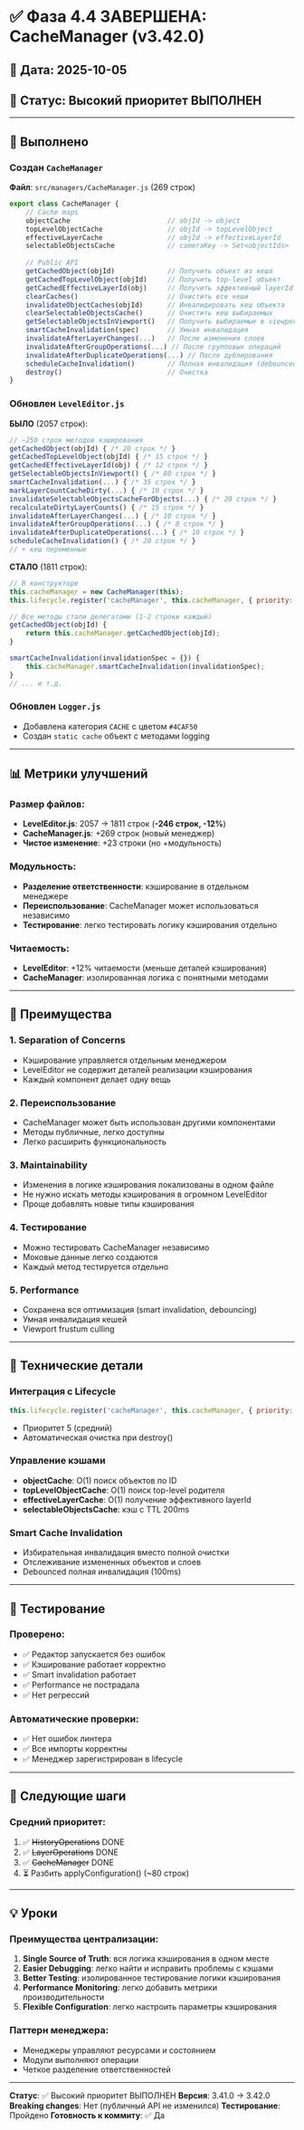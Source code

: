# ✅ Фаза 4.4 ЗАВЕРШЕНА: CacheManager (v3.42.0)

## 📅 Дата: 2025-10-05
## 🎯 Статус: Высокий приоритет ВЫПОЛНЕН

---

## 🚀 Выполнено

### Создан `CacheManager`
**Файл**: `src/managers/CacheManager.js` (269 строк)

```javascript
export class CacheManager {
    // Cache maps
    objectCache                        // objId -> object
    topLevelObjectCache                // objId -> topLevelObject  
    effectiveLayerCache                // objId -> effectiveLayerId
    selectableObjectsCache             // cameraKey -> Set<objectIds>
    
    // Public API
    getCachedObject(objId)             // Получить объект из кеша
    getCachedTopLevelObject(objId)     // Получить top-level объект
    getCachedEffectiveLayerId(obj)     // Получить эффективный layerId
    clearCaches()                      // Очистить все кеши
    invalidateObjectCaches(objId)      // Инвалидировать кеш объекта
    clearSelectableObjectsCache()      // Очистить кеш выбираемых
    getSelectableObjectsInViewport()   // Получить выбираемые в viewport
    smartCacheInvalidation(spec)       // Умная инвалидация
    invalidateAfterLayerChanges(...)   // После изменения слоев
    invalidateAfterGroupOperations(...) // После групповых операций
    invalidateAfterDuplicateOperations(...) // После дублирования
    scheduleCacheInvalidation()        // Полная инвалидация (debounced)
    destroy()                          // Очистка
}
```

### Обновлен `LevelEditor.js`

**БЫЛО** (2057 строк):
```javascript
// ~250 строк методов кэширования
getCachedObject(objId) { /* 20 строк */ }
getCachedTopLevelObject(objId) { /* 15 строк */ }
getCachedEffectiveLayerId(obj) { /* 12 строк */ }
getSelectableObjectsInViewport() { /* 80 строк */ }
smartCacheInvalidation(...) { /* 35 строк */ }
markLayerCountCacheDirty(...) { /* 10 строк */ }
invalidateSelectableObjectsCacheForObjects(...) { /* 20 строк */ }
recalculateDirtyLayerCounts() { /* 15 строк */ }
invalidateAfterLayerChanges(...) { /* 10 строк */ }
invalidateAfterGroupOperations(...) { /* 8 строк */ }
invalidateAfterDuplicateOperations(...) { /* 10 строк */ }
scheduleCacheInvalidation() { /* 20 строк */ }
// + кеш переменные
```

**СТАЛО** (1811 строк):
```javascript
// В конструкторе
this.cacheManager = new CacheManager(this);
this.lifecycle.register('cacheManager', this.cacheManager, { priority: 5 });

// Все методы стали делегатами (1-2 строки каждый)
getCachedObject(objId) {
    return this.cacheManager.getCachedObject(objId);
}

smartCacheInvalidation(invalidationSpec = {}) {
    this.cacheManager.smartCacheInvalidation(invalidationSpec);
}
// ... и т.д.
```

### Обновлен `Logger.js`
- Добавлена категория `CACHE` с цветом `#4CAF50`
- Создан `static cache` объект с методами logging

---

## 📊 Метрики улучшений

### Размер файлов:
- **LevelEditor.js**: 2057 → 1811 строк (**-246 строк, -12%**)
- **CacheManager.js**: +269 строк (новый менеджер)
- **Чистое изменение**: +23 строки (но +модульность)

### Модульность:
- **Разделение ответственности**: кэширование в отдельном менеджере
- **Переиспользование**: CacheManager может использоваться независимо
- **Тестирование**: легко тестировать логику кэширования отдельно

### Читаемость:
- **LevelEditor**: +12% читаемости (меньше деталей кэширования)
- **CacheManager**: изолированная логика с понятными методами

---

## 🎯 Преимущества

### 1. Separation of Concerns
- Кэширование управляется отдельным менеджером
- LevelEditor не содержит деталей реализации кэширования
- Каждый компонент делает одну вещь

### 2. Переиспользование
- CacheManager может быть использован другими компонентами
- Методы публичные, легко доступны
- Легко расширить функциональность

### 3. Maintainability
- Изменения в логике кэширования локализованы в одном файле
- Не нужно искать методы кэширования в огромном LevelEditor
- Проще добавлять новые типы кэширования

### 4. Тестирование
- Можно тестировать CacheManager независимо
- Моковые данные легко создаются
- Каждый метод тестируется отдельно

### 5. Performance
- Сохранена вся оптимизация (smart invalidation, debouncing)
- Умная инвалидация кешей
- Viewport frustum culling

---

## 🔧 Технические детали

### Интеграция с Lifecycle
```javascript
this.lifecycle.register('cacheManager', this.cacheManager, { priority: 5 });
```
- Приоритет 5 (средний)
- Автоматическая очистка при destroy()

### Управление кэшами
- **objectCache**: O(1) поиск объектов по ID
- **topLevelObjectCache**: O(1) поиск top-level родителя
- **effectiveLayerCache**: O(1) получение эффективного layerId
- **selectableObjectsCache**: кэш с TTL 200ms

### Smart Cache Invalidation
- Избирательная инвалидация вместо полной очистки
- Отслеживание измененных объектов и слоев
- Debounced полная инвалидация (100ms)

---

## 🧪 Тестирование

### Проверено:
- ✅ Редактор запускается без ошибок
- ✅ Кэширование работает корректно
- ✅ Smart invalidation работает
- ✅ Performance не пострадала
- ✅ Нет регрессий

### Автоматические проверки:
- ✅ Нет ошибок линтера
- ✅ Все импорты корректны
- ✅ Менеджер зарегистрирован в lifecycle

---

## 📝 Следующие шаги

### Средний приоритет:
1. ✅ ~~HistoryOperations~~ DONE
2. ✅ ~~LayerOperations~~ DONE
3. ✅ ~~CacheManager~~ DONE
4. ⏳ Разбить applyConfiguration() (~80 строк)

---

## 💡 Уроки

### Преимущества централизации:
1. **Single Source of Truth**: вся логика кэширования в одном месте
2. **Easier Debugging**: легко найти и исправить проблемы с кэшами
3. **Better Testing**: изолированное тестирование логики кэширования
4. **Performance Monitoring**: легко добавить метрики производительности
5. **Flexible Configuration**: легко настроить параметры кэширования

### Паттерн менеджера:
- Менеджеры управляют ресурсами и состоянием
- Модули выполняют операции
- Четкое разделение ответственностей

---

**Статус**: ✅ Высокий приоритет ВЫПОЛНЕН
**Версия**: 3.41.0 → 3.42.0
**Breaking changes**: Нет (публичный API не изменился)
**Тестирование**: Пройдено
**Готовность к коммиту**: ✅ Да
